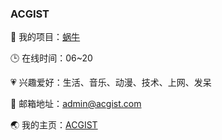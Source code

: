 ### ACGIST

🔨 我的项目：[蜗牛](https://gitee.com/acgist/snail)

🕒 在线时间：06~20

💗 兴趣爱好：生活、音乐、动漫、技术、上网、发呆

📧 邮箱地址：admin@acgist.com

🌏 我的主页：[ACGIST](https://www.acgist.com)